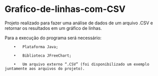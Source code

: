 # Grafico-de-linhas-com-CSV
 
 Projeto realizado para fazer uma análise de dados de um arquivo .CSV e retornar os resultados em um gráfico de linhas.

Para a execução do programa será necessário:

		•	Plataforma Java;

		•	Biblioteca JFreeChart;

		•	Um arquivo externo “.CSV” (foi disponibilizado um exemplo juntamente aos arquivos do projeto).
